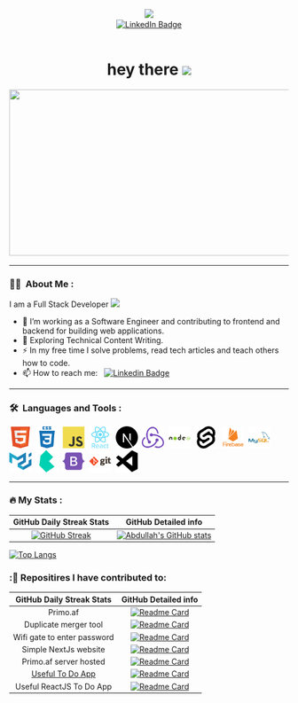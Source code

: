 <!-- ### Hi there 👋 -->

<div id="header" align="center">
  <img src="https://media.giphy.com/media/hqU2KkjW5bE2v2Z7Q2/giphy.gif" width="100"/>
</div>
<div id="badges" align="center">
  <a href="[your-linkedin-URL](https://www.linkedin.com/in/eng-abdullah2016)">
    <img src="https://img.shields.io/badge/LinkedIn-blue?style=for-the-badge&logo=linkedin&logoColor=white" alt="LinkedIn Badge"/>
  </a>
<!--   <a href="your-youtube-URL">
    <img src="https://img.shields.io/badge/YouTube-red?style=for-the-badge&logo=youtube&logoColor=white" alt="Youtube Badge"/>
  </a>
  <a href="your-twitter-URL">
    <img src="https://img.shields.io/badge/Twitter-blue?style=for-the-badge&logo=twitter&logoColor=white" alt="Twitter Badge"/>
  </a> -->
</div>
<div align="center">
  <img src="https://komarev.com/ghpvc/?username=Dark-Developer93&style=flat-square&color=blue" alt=""/>
</div>
<h1 align="center">hey there <img src="https://media.giphy.com/media/hvRJCLFzcasrR4ia7z/giphy.gif" width="40"></h1>
<div align="center">
  <img src="https://media.giphy.com/media/dWesBcTLavkZuG35MI/giphy.gif" width="600" height="300"/>
</div>

---

### :man_technologist: &nbsp;About Me :

I am a Full Stack Developer <img src="https://media.giphy.com/media/WUlplcMpOCEmTGBtBW/giphy.gif" width="30">

- 🔭 I’m working as a Software Engineer and contributing to frontend and backend for building web applications.
- 🌱 Exploring Technical Content Writing.
- ⚡ In my free time I solve problems, read tech articles and teach others how to code.
- 📫 How to reach me: &nbsp; [![Linkedin Badge](https://img.shields.io/badge/-Abdullah-blue?style=flat&logo=Linkedin&logoColor=white)](https://www.linkedin.com/in/eng-abdullah2016)

---

### 🛠 &nbsp;Languages and Tools :

<p>
<img src="https://github.com/devicons/devicon/blob/master/icons/html5/html5-original.svg" title="HTML5" alt="HTML" width="40" height="40"/>&nbsp;
<img src="https://github.com/devicons/devicon/blob/master/icons/css3/css3-plain-wordmark.svg"  title="CSS3" alt="CSS" width="40" height="40"/>&nbsp;
<img src="https://github.com/devicons/devicon/blob/master/icons/javascript/javascript-original.svg" title="JavaScript" alt="JavaScript" width="40" height="40"/>&nbsp;
<img src="https://github.com/devicons/devicon/blob/master/icons/react/react-original-wordmark.svg" title="React" alt="React" width="40" height="40"/>&nbsp;
<img src="https://github.com/devicons/devicon/blob/master/icons/nextjs/nextjs-original.svg" title="NextJs" **alt="NextJs" width="40" height="40"/>&nbsp;
<img src="https://github.com/devicons/devicon/blob/master/icons/redux/redux-original.svg" title="Redux" alt="Redux " width="40" height="40"/>&nbsp;
<img src="https://github.com/devicons/devicon/blob/master/icons/nodejs/nodejs-original-wordmark.svg" title="NodeJS" alt="NodeJS" width="40" height="40"/>&nbsp;
<img src="https://github.com/devicons/devicon/blob/master/icons/svelte/svelte-plain.svg" title="Svelte" **alt="Svelte" width="40" height="40"/>&nbsp;
<img src="https://github.com/devicons/devicon/blob/master/icons/firebase/firebase-plain-wordmark.svg" title="Firebase" alt="Firebase" width="40" height="40"/>&nbsp;
<img src="https://github.com/devicons/devicon/blob/master/icons/mysql/mysql-original-wordmark.svg" title="MySQL"  alt="MySQL" width="40" height="40"/>&nbsp;
<img src="https://github.com/devicons/devicon/blob/master/icons/materialui/materialui-original.svg" title="Material UI" alt="Material UI" width="40"height="40"/>&nbsp;
<img src="https://github.com/devicons/devicon/blob/master/icons/bulma/bulma-plain.svg" title="Bulma" **alt="Bulma" width="40" height="40"/>&nbsp;
<img src="https://github.com/devicons/devicon/blob/master/icons/bootstrap/bootstrap-plain.svg" title="Bootstrap" **alt="Bootstrap" width="40" height="40"/>&nbsp;
<img src="https://github.com/devicons/devicon/blob/master/icons/git/git-original-wordmark.svg" title="Git" **alt="Git" width="40" height="40"/>&nbsp;
<img src="https://github.com/devicons/devicon/blob/master/icons/vscode/vscode-plain.svg" title="VScode" **alt="VScode" width="40" height="40"/>&nbsp;
</p>

---

### :fire: My Stats :

<!-- [![GitHub Streak](http://github-readme-streak-stats.herokuapp.com?user=Dark-Developer93&theme=dark&background=000000)](https://git.io/streak-stats)

[![Abdullah's GitHub stats](https://github-readme-stats.vercel.app/api?username=Dark-Developer93&count_private=true&show_icons=true&theme=dark)](https://github.com/Dark-Developer93/github-readme-stats) -->

GitHub Daily Streak Stats  |  GitHub Detailed info
:-------------------------:|:-------------------------:
[![GitHub Streak](http://github-readme-streak-stats.herokuapp.com?user=Dark-Developer93&theme=gotham&hide_border=true)](https://git.io/streak-stats)  |  [![Abdullah's GitHub stats](https://github-readme-stats.vercel.app/api?username=Dark-Developer93&count_private=true&show_icons=true&theme=gotham&hide_border=true)](https://github.com/Dark-Developer93/github-readme-stats)

[![Top Langs](https://github-readme-stats.vercel.app/api/top-langs/?username=Dark-Developer93&layout=compact&theme=gotham&hide_border=true)](https://github.com/anuraghazra/github-readme-stats)

### ::notebook_with_decorative_cover: Repositires I have contributed to:

<!-- [![Readme Card](https://github-readme-stats.vercel.app/api/pin/?username=primo-af&repo=primo&theme=gotham&hide_border=true)](https://github.com/anuraghazra/github-readme-stats)

[![Readme Card](https://github-readme-stats.vercel.app/api/pin/?username=Dark-Developer93&repo=RIPS-Duplicate-Merger-CExt&theme=gotham&hide_border=true)](https://github.com/anuraghazra/github-readme-stats) -->


GitHub Daily Streak Stats  |  GitHub Detailed info
:-------------------------:|:-------------------------:
Primo.af                   |  [![Readme Card](https://github-readme-stats.vercel.app/api/pin/?username=primo-af&repo=primo&theme=gotham&hide_border=true)](https://github.com/anuraghazra/github-readme-stats)
Duplicate  merger tool       | [![Readme Card](https://github-readme-stats.vercel.app/api/pin/?username=Beamanator&repo=RIPS-Duplicate-Merger-CExt&theme=gotham&hide_border=true)](https://github.com/anuraghazra/github-readme-stats)
Wifi gate to enter password| [![Readme Card](https://github-readme-stats.vercel.app/api/pin/?username=Dark-Developer93&repo=python-network-gate&theme=gotham&hide_border=true)](https://github.com/anuraghazra/github-readme-stats)
Simple NextJs website      | [![Readme Card](https://github-readme-stats.vercel.app/api/pin/?username=Dark-Developer93&repo=Next&theme=gotham&hide_border=true)](https://github.com/anuraghazra/github-readme-stats)
Primo.af server hosted     | [![Readme Card](https://github-readme-stats.vercel.app/api/pin/?username=Dark-Developer93&repo=primo-server&theme=gotham&hide_border=true)](https://github.com/anuraghazra/github-readme-stats)
[Useful To Do App](https://to-do-list-save.netlify.app/)     | [![Readme Card](https://github-readme-stats.vercel.app/api/pin/?username=Dark-Developer93&repo=To-Do-List-by-JS-localStorage&theme=gotham&hide_border=true)](https://github.com/anuraghazra/github-readme-stats)
Useful ReactJS To Do App     | [![Readme Card](https://github-readme-stats.vercel.app/api/pin/?username=Dark-Developer93&repo=MyTodoApp&theme=gotham&hide_border=true)](https://github.com/anuraghazra/github-readme-stats)



<!-- 
**Dark-Developer93/Dark-Developer93** is a ✨ _special_ ✨ repository because its `README.md` (this file) appears on your GitHub profile.

Here are some ideas to get you started:

- 🔭 I’m currently working on ...
- 🌱 I’m currently learning ...
- 👯 I’m looking to collaborate on ...
- 🤔 I’m looking for help with ...
- 💬 Ask me about ...
- 📫 How to reach me: ...
- 😄 Pronouns: ...
- ⚡ Fun fact: ...
 -->
